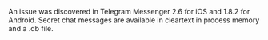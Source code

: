 An issue was discovered in Telegram Messenger 2.6 for iOS and 1.8.2 for Android. Secret chat messages are available in cleartext in process memory and a .db file.